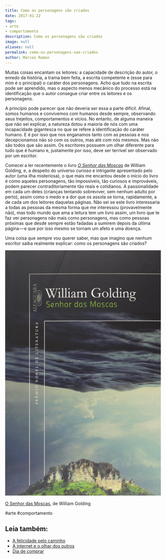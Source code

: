 ```yaml
---
title: Como os personagens são criados
date: 2017-01-22
tags:
- arte
- comportamento
description: Como os personagens são criados
image: null
aliases: null
permalink: como-os-personagens-sao-criados
author: Marcos Ramon
---
```

Muitas coisas encantam os leitores: a capacidade de descrição do autor, o enredo da história, a trama bem feita, a escrita competente e (esse para mim é o principal) o caráter dos personagens. Acho que tudo na escrita pode ser aprendido, mas o aspecto menos mecânico do processo está na identificação que o autor consegue criar entre os leitores e os personagens.

A princípio pode parecer que não deveria ser essa a parte difícil. Afinal, somos humanos e convivemos com humanos desde sempre, observando seus trejeitos, comportamentos e vícios. No entanto, de alguma maneira que não sei explicar, a natureza dotou a maioria de nós com uma incapacidade gigantesca no que se refere à identificação do caráter humano. E é por isso que nos enganamos tanto com as pessoas e nos decepcionamos não só com os outros, mas até com nós mesmos. Mas não são todos que são assim. Os escritores possuem um olhar diferente para tudo que é humano e, justamente por isso, deve ser terrível ser observado por um escritor.

Comecei a ler recentemente o livro [_O Senhor das Moscas_](http://amzn.to/2keJX3T) de William Golding, e, a despeito do universo curioso e intrigante apresentado pelo autor (uma ilha misteriosa), o que mais me encantou desde o início do livro é como aqueles personagens, tão impossíveis, tão curiosos e improváveis, podem parecer contraditoriamente tão reais e cotidianos. A passionalidade em cada um deles (crianças tentando sobreviver, sem nenhum adulto por perto), assim como o medo e a dor que os assola se torna, rapidamente, a de cada um dos leitores daquelas páginas. Não sei se este livro interessaria a todas as pessoas da mesma forma que me interessou (provavelmente não), mas todo mundo que ama a leitura tem um livro assim, um livro que te faz ver personagens não mais como personagens, mas como pessoas próximas que desde sempre estão fadadas a sumirem depois da última página — e que por isso mesmo se tornam um afeto e uma doença.

Uma coisa que sempre vou querer saber, mas que imagino que nenhum escritor saiba realmente explicar: como os personagens são criados?

<img src="/assets/img/como-os-personagens-são criados-medium.jpeg">

[O Senhor das Moscas](http://amzn.to/2keJX3T), de William Golding


#arte #comportamento<div class="leia-tambem" markdown="1">
## Leia também:

- <a href="/a-felicidade-pelo-caminho">A felicidade pelo caminho</a>
- <a href="/a-internet-e-o-olhar-dos-outros">A internet e o olhar dos outros</a>
- <a href="/dia-de-comprar">Dia de comprar</a>
</div>